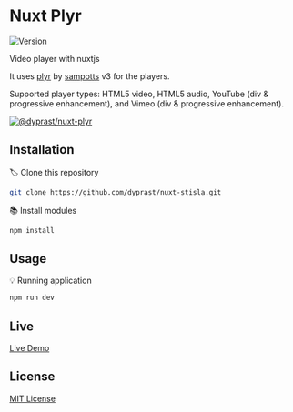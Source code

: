 # Nuxt Plyr

<p>
  <a href="#" target="_blank">
    <img alt="Version" src="https://img.shields.io/badge/version-1.0.0-blue.svg?cacheSeconds=2592000" />
  </a>
</p>

Video player with nuxtjs

It uses [plyr](https://plyr.io) by [sampotts](https://github.com/sampotts) v3 for the players.

Supported player types: HTML5 video, HTML5 audio, YouTube (div & progressive
enhancement), and Vimeo (div & progressive enhancement).

[![@dyprast/nuxt-plyr](https://i.ibb.co/xGtWpq7/nuxt-plyr.png)](https://nuxtplyr.vercel.app)

## Installation

🏷 Clone this repository

```sh
git clone https://github.com/dyprast/nuxt-stisla.git
```

📚 Install modules

```sh
npm install
```

## Usage

💡 Running application

```sh
npm run dev
```

## Live

<a href="https://nuxtplyr.vercel.app/" target="_blank">Live Demo</a>

## License

<a href="https://github.com/dyprast/nuxt-plyr/blob/main/LICENSE" target="_blank">MIT License</a>
